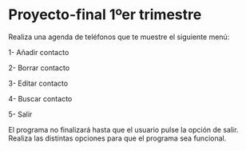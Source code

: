# Proyecto-final 1ºer trimestre 
Realiza una agenda de teléfonos que te muestre el siguiente menú:

1- Añadir contacto

2- Borrar contacto

3- Editar contacto

4- Buscar contacto

5- Salir

El programa no finalizará hasta que el usuario pulse la opción de salir. Realiza las distintas opciones para que el programa sea funcional.
